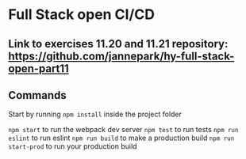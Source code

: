 # Full Stack open CI/CD


## Link to exercises 11.20 and 11.21 repository: https://github.com/jannepark/hy-full-stack-open-part11 


## Commands

Start by running `npm install` inside the project folder

`npm start` to run the webpack dev server
`npm test` to run tests
`npm run eslint` to run eslint
`npm run build` to make a production build
`npm run start-prod` to run your production build
